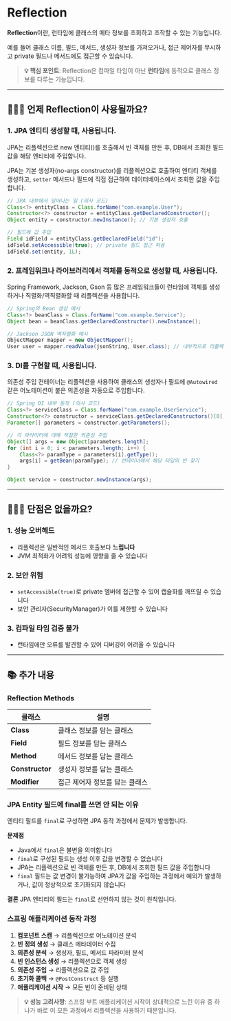 # Reflection

**Reflection**이란, 런타임에 클래스의 메타 정보를 조회하고 조작할 수 있는 기능입니다.

예를 들어 클래스 이름, 필드, 메서드, 생성자 정보를 가져오거나, 접근 제어자를 무시하고 private 필드나 메서드에도 접근할 수 있습니다. 

> **💡 핵심 포인트**: Reflection은 컴파일 타임이 아닌 **런타임**에 동적으로 클래스 정보를 다루는 기능입니다.

---

## 🤷🏻‍♂️ 언제 Reflection이 사용될까요?

### 1. JPA 엔티티 생성할 때, 사용됩니다.
JPA는 리플렉션으로 new 엔티티()를 호출해서 빈 객체를 만든 후, DB에서 조회한 필드 값을 해당 엔티티에 주입합니다.

JPA는 기본 생성자(no-args constructor)를 리플렉션으로 호출하여 엔티티 객체를 생성하고, `setter` 메서드나 필드에 직접 접근하여 데이터베이스에서 조회한 값을 주입합니다.

```java
// JPA 내부에서 일어나는 일 (의사 코드)
Class<?> entityClass = Class.forName("com.example.User");
Constructor<?> constructor = entityClass.getDeclaredConstructor();
Object entity = constructor.newInstance(); // 기본 생성자 호출

// 필드에 값 주입
Field idField = entityClass.getDeclaredField("id");
idField.setAccessible(true); // private 필드 접근 허용
idField.set(entity, 1L);
```

### 2. 프레임워크나 라이브러리에서 객체를 동적으로 생성할 때, 사용됩니다.

Spring Framework, Jackson, Gson 등 많은 프레임워크들이 런타임에 객체를 생성하거나 직렬화/역직렬화할 때 리플렉션을 사용합니다.

```java
// Spring의 Bean 생성 예시
Class<?> beanClass = Class.forName("com.example.Service");
Object bean = beanClass.getDeclaredConstructor().newInstance();

// Jackson JSON 역직렬화 예시
ObjectMapper mapper = new ObjectMapper();
User user = mapper.readValue(jsonString, User.class); // 내부적으로 리플렉션 사용
```

### 3. DI를 구현할 때, 사용됩니다.

의존성 주입 컨테이너는 리플렉션을 사용하여 클래스의 생성자나 필드에 `@Autowired` 같은 어노테이션이 붙은 의존성을 자동으로 주입합니다.

```java
// Spring DI 내부 동작 (의사 코드)
Class<?> serviceClass = Class.forName("com.example.UserService");
Constructor<?> constructor = serviceClass.getDeclaredConstructors()[0];
Parameter[] parameters = constructor.getParameters();

// 각 파라미터에 대해 적절한 의존성 주입
Object[] args = new Object[parameters.length];
for (int i = 0; i < parameters.length; i++) {
    Class<?> paramType = parameters[i].getType();
    args[i] = getBean(paramType); // 컨테이너에서 해당 타입의 빈 찾기
}

Object service = constructor.newInstance(args);
```

---

## 🤷🏻‍♂️ 단점은 없을까요?

### 1. 성능 오버헤드
- 리플렉션은 일반적인 메서드 호출보다 **느립니다**
- JVM 최적화가 어려워 성능에 영향을 줄 수 있습니다

### 2. 보안 위험
- `setAccessible(true)`로 private 멤버에 접근할 수 있어 캡슐화를 깨뜨릴 수 있습니다
- 보안 관리자(SecurityManager)가 이를 제한할 수 있습니다

### 3. 컴파일 타임 검증 불가
- 런타임에만 오류를 발견할 수 있어 디버깅이 어려울 수 있습니다

---

## 📚 추가 내용

### Reflection Methods
| 클래스 | 설명 |
|--------|------|
| **Class** | 클래스 정보를 담는 클래스 |
| **Field** | 필드 정보를 담는 클래스 |
| **Method** | 메서드 정보를 담는 클래스 |
| **Constructor** | 생성자 정보를 담는 클래스 |
| **Modifier** | 접근 제어자 정보를 담는 클래스 |

### JPA Entity 필드에 final를 쓰면 안 되는 이유
엔티티 필드를 `final`로 구성하면 JPA 동작 과정에서 문제가 발생합니다.

**문제점**
- Java에서 `final`은 불변을 의미합니다
- `final`로 구성된 필드는 생성 이후 값을 변경할 수 없습니다
- JPA는 리플렉션으로 빈 객체를 만든 후, DB에서 조회한 필드 값을 주입합니다
- `final` 필드는 값 변경이 불가능하여 JPA가 값을 주입하는 과정에서 예외가 발생하거나, 값이 정상적으로 초기화되지 않습니다

**결론** 
JPA 엔티티의 필드는 `final`로 선언하지 않는 것이 원칙입니다.

### 스프링 애플리케이션 동작 과정

1. **컴포넌트 스캔** → 리플렉션으로 어노테이션 분석
2. **빈 정의 생성** → 클래스 메타데이터 수집
3. **의존성 분석** → 생성자, 필드, 메서드 파라미터 분석
4. **빈 인스턴스 생성** → 리플렉션으로 객체 생성
5. **의존성 주입** → 리플렉션으로 값 주입
6. **초기화 콜백** → `@PostConstruct` 등 실행
7. **애플리케이션 시작** → 모든 빈이 준비된 상태

> **💡 성능 고려사항**: 스프링 부트 애플리케이션 시작이 상대적으로 느린 이유 중 하나가 바로 이 모든 과정에서 리플렉션을 사용하기 때문입니다.